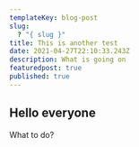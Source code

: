 ```yaml
---
templateKey: blog-post
slug:
  ? "{ slug }"
title: This is another test
date: 2021-04-27T22:10:33.243Z
description: What is going on
featuredpost: true
published: true
---
```

## Hello everyone

What to do?